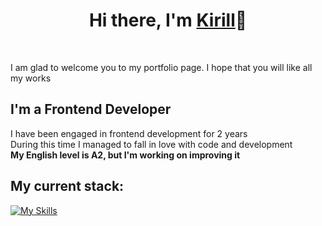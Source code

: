 <h1 align="center">Hi there, I'm <a href="https://freelance.ru/batomunkuevv" target="_blank">Kirill</a>👋</h1>
<br>
<p>
    I am glad to welcome you to my portfolio page.
    I hope that you will like all my works
</p>
<h2>I'm a Frontend Developer</h2>
<p>
    I have been engaged in frontend development for 2 years<br>
    During this time I managed to fall in love with code and development<br>
    <b>My English level is A2, but I'm working on improving it</b>
</p>
<h2>My current stack:</h2>

[![My Skills](https://skillicons.dev/icons?i=html,css,sass,js,react,redux)](https://skillicons.dev)
